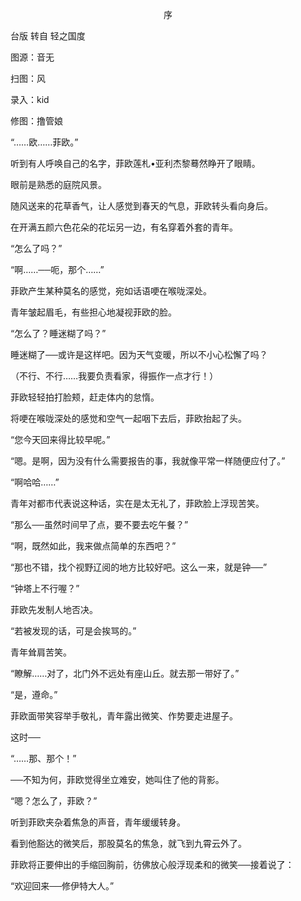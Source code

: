 <p align="center">序</p>

台版 转自 轻之国度

图源：音无

扫图：风

录入：kid

修图：撸管娘

“……欧……菲欧。”

听到有人呼唤自己的名字，菲欧莲札•亚利杰黎蓦然睁开了眼睛。

眼前是熟悉的庭院风景。

随风送来的花草香气，让人感觉到春天的气息，菲欧转头看向身后。

在开满五颜六色花朵的花坛另一边，有名穿着外套的青年。

“怎么了吗？”

“啊……──呃，那个……”

菲欧产生某种莫名的感觉，宛如话语哽在喉咙深处。

青年皱起眉毛，有些担心地凝视菲欧的脸。

“怎么了？睡迷糊了吗？”

睡迷糊了──或许是这样吧。因为天气变暖，所以不小心松懈了吗？

（不行、不行……我要负责看家，得振作一点才行！）

菲欧轻轻拍打脸颊，赶走体内的怠惰。

将哽在喉咙深处的感觉和空气一起咽下去后，菲欧抬起了头。

“您今天回来得比较早呢。”

“嗯。是啊，因为没有什么需要报告的事，我就像平常一样随便应付了。”

“啊哈哈……”

青年对都市代表说这种话，实在是太无礼了，菲欧脸上浮现苦笑。

“那么──虽然时间早了点，要不要去吃午餐？”

“啊，既然如此，我来做点简单的东西吧？”

“那也不错，找个视野辽阅的地方比较好吧。这么一来，就是钟──”

“钟塔上不行喔？”

菲欧先发制人地否决。

“若被发现的话，可是会挨骂的。”

青年耸肩苦笑。

“瞭解……对了，北门外不远处有座山丘。就去那一带好了。”

“是，遵命。”

菲欧面带笑容举手敬礼，青年露出微笑、作势要走进屋子。

这时──

“……那、那个！”

──不知为何，菲欧觉得坐立难安，她叫住了他的背影。

“嗯？怎么了，菲欧？”

听到菲欧夹杂着焦急的声音，青年缓缓转身。

看到他豁达的微笑后，那股莫名的焦急，就飞到九霄云外了。

菲欧将正要伸出的手缩回胸前，彷佛放心般浮现柔和的微笑──接着说了：

“欢迎回来──修伊特大人。”

